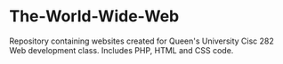 # The-World-Wide-Web
Repository containing websites created for Queen's University Cisc 282 Web development class. Includes PHP, HTML and CSS code.
